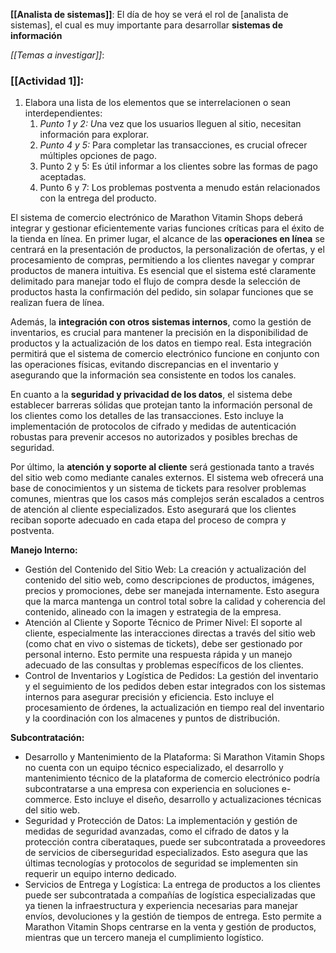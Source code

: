 
**[[Analista de sistemas]]**: 
El día de hoy se verá el rol de [analista de sistemas], el cual es muy importante para desarrollar **sistemas de información** 

*[[Temas a investigar]]*: 

### [[Actividad 1]]: 
1. Elabora una lista de los elementos que se interrelacionen o sean interdependientes:
    1. *Punto 1 y 2: U*na vez que los usuarios lleguen al sitio, necesitan información para explorar. 
    2. *Punto 4 y 5:* Para completar las transacciones, es crucial ofrecer múltiples opciones de pago. 
    3. Punto 2 y 5: Es útil informar a los clientes sobre las formas de pago aceptadas.
    4. Punto 6 y 7: Los problemas postventa a menudo están relacionados con la entrega del producto.

El sistema de comercio electrónico de Marathon Vitamin Shops deberá integrar y gestionar eficientemente varias funciones críticas para el éxito de la tienda en línea. En primer lugar, el alcance de las **operaciones en línea** se centrará en la presentación de productos, la personalización de ofertas, y el procesamiento de compras, permitiendo a los clientes navegar y comprar productos de manera intuitiva. Es esencial que el sistema esté claramente delimitado para manejar todo el flujo de compra desde la selección de productos hasta la confirmación del pedido, sin solapar funciones que se realizan fuera de línea.

Además, la **integración con otros sistemas internos**, como la gestión de inventarios, es crucial para mantener la precisión en la disponibilidad de productos y la actualización de los datos en tiempo real. Esta integración permitirá que el sistema de comercio electrónico funcione en conjunto con las operaciones físicas, evitando discrepancias en el inventario y asegurando que la información sea consistente en todos los canales.

En cuanto a la **seguridad y privacidad de los datos**, el sistema debe establecer barreras sólidas que protejan tanto la información personal de los clientes como los detalles de las transacciones. Esto incluye la implementación de protocolos de cifrado y medidas de autenticación robustas para prevenir accesos no autorizados y posibles brechas de seguridad.

Por último, la **atención y soporte al cliente** será gestionada tanto a través del sitio web como mediante canales externos. El sistema web ofrecerá una base de conocimientos y un sistema de tickets para resolver problemas comunes, mientras que los casos más complejos serán escalados a centros de atención al cliente especializados. Esto asegurará que los clientes reciban soporte adecuado en cada etapa del proceso de compra y postventa.

**Manejo Interno:**

- Gestión del Contenido del Sitio Web: La creación y actualización del contenido del sitio web, como descripciones de productos, imágenes, precios y promociones, debe ser manejada internamente. Esto asegura que la marca mantenga un control total sobre la calidad y coherencia del contenido, alineado con la imagen y estrategia de la empresa.
- Atención al Cliente y Soporte Técnico de Primer Nivel: El soporte al cliente, especialmente las interacciones directas a través del sitio web (como chat en vivo o sistemas de tickets), debe ser gestionado por personal interno. Esto permite una respuesta rápida y un manejo adecuado de las consultas y problemas específicos de los clientes.
- Control de Inventarios y Logística de Pedidos: La gestión del inventario y el seguimiento de los pedidos deben estar integrados con los sistemas internos para asegurar precisión y eficiencia. Esto incluye el procesamiento de órdenes, la actualización en tiempo real del inventario y la coordinación con los almacenes y puntos de distribución.

**Subcontratación:**

- Desarrollo y Mantenimiento de la Plataforma: Si Marathon Vitamin Shops no cuenta con un equipo técnico especializado, el desarrollo y mantenimiento técnico de la plataforma de comercio electrónico podría subcontratarse a una empresa con experiencia en soluciones e-commerce. Esto incluye el diseño, desarrollo y actualizaciones técnicas del sitio web.
- Seguridad y Protección de Datos: La implementación y gestión de medidas de seguridad avanzadas, como el cifrado de datos y la protección contra ciberataques, puede ser subcontratada a proveedores de servicios de ciberseguridad especializados. Esto asegura que las últimas tecnologías y protocolos de seguridad se implementen sin requerir un equipo interno dedicado.
- Servicios de Entrega y Logística: La entrega de productos a los clientes puede ser subcontratada a compañías de logística especializadas que ya tienen la infraestructura y experiencia necesarias para manejar envíos, devoluciones y la gestión de tiempos de entrega. Esto permite a Marathon Vitamin Shops centrarse en la venta y gestión de productos, mientras que un tercero maneja el cumplimiento logístico.